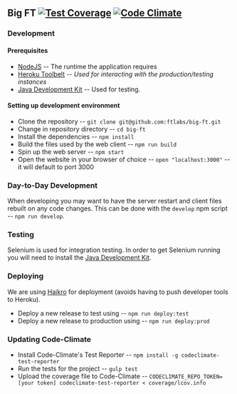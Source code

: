 ## Big FT [![Test Coverage](https://codeclimate.com/github/ftlabs/big-ft/badges/coverage.svg)](https://codeclimate.com/github/ftlabs/big-ft/coverage) [![Code Climate](https://codeclimate.com/github/ftlabs/big-ft/badges/gpa.svg)](https://codeclimate.com/github/ftlabs/big-ft)

### Development

#### Prerequisites
- [NodeJS](https://nodejs.org/en/) -- The runtime the application requires
- [Heroku Toolbelt](https://toolbelt.heroku.com/) -- _Used for interacting with the production/testing instances_
- [Java Development Kit](http://www.oracle.com/technetwork/java/javase/downloads/index.html) -- Used for testing.

#### Setting up development environment
- Clone the repository -- `git clone git@github.com:ftlabs/big-ft.git`
- Change in repository directory -- `cd big-ft`
- Install the dependencies -- `npm install`
- Build the files used by the web client -- `npm run build`
- Spin up the web server -- `npm start`
- Open the website in your browser of choice -- `open "localhost:3000"` -- it will default to port 3000

### Day-to-Day Development
When developing you may want to have the server restart and client files rebuilt on any code changes. This can be done with the `develop` npm script -- `npm run develop`.

### Testing
Selenium is used for integration testing. In order to get Selenium running you will need to install the [Java Development Kit](http://www.oracle.com/technetwork/java/javase/downloads/index.html).

### Deploying
We are using [Haikro](https://github.com/matthew-andrews/haikro) for deployment (avoids having to push developer tools to Heroku).

- Deploy a new release to test using -- `npm run deploy:test`
- Deploy a new release to production using -- `npm run deploy:prod`

### Updating Code-Climate
- Install Code-Climate's Test Reporter -- `npm install -g codeclimate-test-reporter`
- Run the tests for the project -- `gulp test`
- Upload the coverage file to Code-Climate -- `CODECLIMATE_REPO_TOKEN=[your token] codeclimate-test-reporter < coverage/lcov.info`
